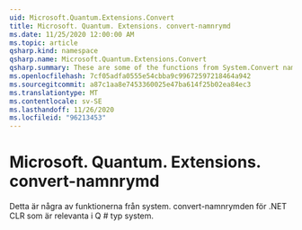```yaml
---
uid: Microsoft.Quantum.Extensions.Convert
title: Microsoft. Quantum. Extensions. convert-namnrymd
ms.date: 11/25/2020 12:00:00 AM
ms.topic: article
qsharp.kind: namespace
qsharp.name: Microsoft.Quantum.Extensions.Convert
qsharp.summary: These are some of the functions from System.Convert namespace of .NET CLR that are relevant within Q# type system.
ms.openlocfilehash: 7cf05adfa0555e54cbba9c99672597218464a942
ms.sourcegitcommit: a87c1aa8e7453360025e47ba614f25b02ea84ec3
ms.translationtype: MT
ms.contentlocale: sv-SE
ms.lasthandoff: 11/26/2020
ms.locfileid: "96213453"
---
```

# <a name="microsoftquantumextensionsconvert-namespace"></a>Microsoft. Quantum. Extensions. convert-namnrymd

Detta är några av funktionerna från system. convert-namnrymden för .NET CLR som är relevanta i Q # typ system.

